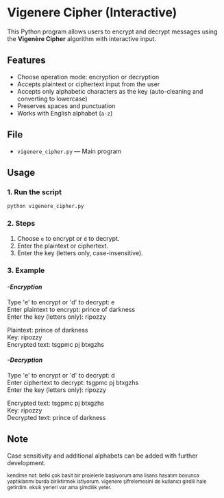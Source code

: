 # Vigenere Cipher (Interactive)

This Python program allows users to encrypt and decrypt messages using the **Vigenère Cipher** algorithm with interactive input.

## Features
- Choose operation mode: encryption or decryption
- Accepts plaintext or ciphertext input from the user
- Accepts only alphabetic characters as the key (auto-cleaning and converting to lowercase)
- Preserves spaces and punctuation
- Works with English alphabet (`a-z`)

## File 
- `vigenere_cipher.py` — Main program

## Usage

### 1. Run the script
````
python vigenere_cipher.py
````
### 2. Steps
1. Choose `e` to encrypt or `d` to decrypt.
2. Enter the plaintext or ciphertext.
3. Enter the key (letters only, case-insensitive).

### 3. Example

#### *-Encryption*
Type 'e' to encrypt or 'd' to decrypt: e  
Enter plaintext to encrypt: prince of darkness  
Enter the key (letters only): ripozzy

Plaintext: prince of darkness  
Key: ripozzy  
Encrypted text: tsgpmc pj btxgzhs  

#### *-Decryption*

Type 'e' to encrypt or 'd' to decrypt: d  
Enter ciphertext to decrypt: tsgpmc pj btxgzhs  
Enter the key (letters only): ripozzy  

Encrypted text: tsgpmc pj btxgzhs  
Key: ripozzy  
Decrypted text: prince of darkness  

## Note
Case sensitivity and additional alphabets can be added with further development.

<sub>kendime not: belki çok basit bir projelerle başlıyorum ama lisans hayatım boyunca yaptıklarımı burda biriktirmek istiyorum. vigenere şifrelemesini de kullanıcı girdili hale getirdim. eksik yerleri var ama şimdilik yeter. </sub>


